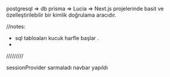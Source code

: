 


postgresql   =>   db 
prisma   => 
Lucia   =>  Next.js projelerinde basit ve özelleştirilebilir bir kimlik doğrulama aracıdır.









//notes: 

* sql tabloaları kucuk harfle başlar .
* 




/////////


sessionProvider sarmaladı 
navbar yapıldı 